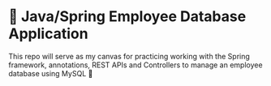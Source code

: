 # 🍃 Java/Spring Employee Database Application 

This repo will serve as my canvas for practicing working with the Spring framework, annotations, REST APIs and 
Controllers to 
manage an 
employee 
database using MySQL 🐬

